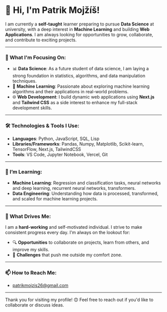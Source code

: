 # 👋 Hi, I'm Patrik Mojžíš!

I am currently a **self-taught** learner preparing to pursue **Data Science** at university, with a deep interest in **Machine Learning** and building **Web Applications**. I am always looking for opportunities to grow, collaborate, and contribute to exciting projects.

---

### 🚀 What I'm Focusing On:
- 📊 **Data Science**: As a future student of data science, I am laying a strong foundation in statistics, algorithms, and data manipulation techniques.
- 🤖 **Machine Learning**: Passionate about exploring machine learning algorithms and their applications in real-world problems.
- 🌐 **Web Development**: I build dynamic web applications using **Next.js** and **Tailwind CSS** as a side interest to enhance my full-stack development skills.

---

### 🛠️ Technologies & Tools I Use:
- **Languages**: Python, JavaScript, SQL, Lisp
- **Libraries/Frameworks**: Pandas, Numpy, Matplotlib, Scikit-learn, TensorFlow, Next.js, TailwindCSS
- **Tools**: VS Code, Jupyter Notebook, Vercel, Git

---

### 🌱 I’m Learning:
- **Machine Learning**: Regression and classification tasks, neural networks and deep learning, recurrent neural networks, transformers.
- **Data Engineering**: Understanding how data is processed, transformed, and scaled for machine learning projects.

---

### 💪 What Drives Me:
I am a **hard-working** and self-motivated individual. I strive to make consistent progress every day. I'm always on the lookout for:
- 🔍 **Opportunities** to collaborate on projects, learn from others, and improve my skills.
- 🌟 **Challenges** that push me outside my comfort zone.

---

### 📫 How to Reach Me:
- patrikmojzis26@gmail.com
  
---

Thank you for visiting my profile! 😊 Feel free to reach out if you'd like to collaborate or discuss ideas.
